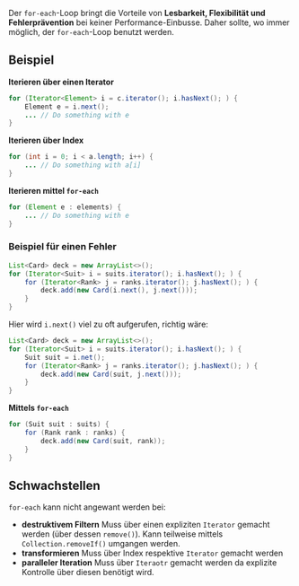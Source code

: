 Der `for-each`-Loop bringt die Vorteile von **Lesbarkeit, Flexibilität und Fehlerprävention** bei keiner Performance-Einbusse. Daher sollte, wo immer möglich, der `for-each`-Loop benutzt werden.

## Beispiel
**Iterieren über einen Iterator**
```java
for (Iterator<Element> i = c.iterator(); i.hasNext(); ) {
    Element e = i.next();
    ... // Do something with e
}
```
**Iterieren über Index**
```java
for (int i = 0; i < a.length; i++) {
    ... // Do something with a[i]
}
```
**Iterieren mittel `for-each`**
```java
for (Element e : elements) {
    ... // Do something with e
}
```

### Beispiel für einen Fehler
```java
List<Card> deck = new ArrayList<>();
for (Iterator<Suit> i = suits.iterator(); i.hasNext(); ) {
    for (Iterator<Rank> j = ranks.iterator(); j.hasNext(); ) {
        deck.add(new Card(i.next(), j.next()));
	}
}
```
Hier wird `i.next()` viel zu oft aufgerufen, richtig wäre:
```java
List<Card> deck = new ArrayList<>();
for (Iterator<Suit> i = suits.iterator(); i.hasNext(); ) {
	Suit suit = i.net();
    for (Iterator<Rank> j = ranks.iterator(); j.hasNext(); ) {
        deck.add(new Card(suit, j.next()));
	}
}
```

**Mittels `for-each`**
```java
for (Suit suit : suits) {
    for (Rank rank : ranks) {
        deck.add(new Card(suit, rank));
	}
}
```

## Schwachstellen
`for-each` kann nicht angewant werden bei:
- **destruktivem Filtern**
	Muss über einen expliziten `Iterator` gemacht werden (über dessen `remove()`). Kann teilweise mittels `Collection.removeIf()` umgangen werden.
- **transformieren**
	Muss über Index respektive `Iterator` gemacht werden
- **paralleler Iteration**
	Muss über `Iteraotr` gemacht werden da explizite Kontrolle über diesen benötigt wird.